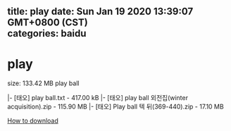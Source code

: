 
title: play
date: Sun Jan 19 2020 13:39:07 GMT+0800 (CST)    
categories: baidu
---

# play
size: 133.42 MB
 play ball
 
|- [태오] play ball.txt - 417.00 kB
|- [태오] play ball 외전집(winter acquisition).zip - 115.90 MB
|- [태오] Play ball 텍 뒤(369-440).zip - 17.10 MB

[How to download](https://bpcam.bemobtrk.com/go/2ceec3aa-1ca2-46d6-b9ff-aaa5c184517c?jno=1238)